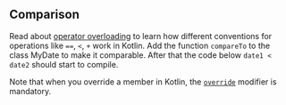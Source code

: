 ## Comparison

Read about [operator overloading](http://kotlinlang.org/docs/reference/operator-overloading.html)
to learn how different conventions for operations like `==`, `<`, `+` work in Kotlin.
Add the function `compareTo` to the class MyDate to make it comparable.
After that the code below `date1 < date2` should start to compile.

Note that when you override a member in Kotlin, the
[`override`](http://kotlinlang.org/docs/reference/classes.html#overriding-members)
modifier is mandatory.
